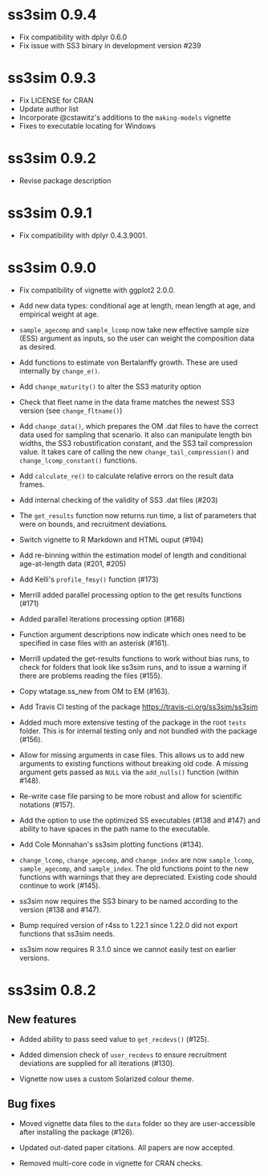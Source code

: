 # ss3sim 0.9.4

* Fix compatibility with dplyr 0.6.0
* Fix issue with SS3 binary in development version #239

# ss3sim 0.9.3

* Fix LICENSE for CRAN
* Update author list 
* Incorporate @cstawitz's additions to the `making-models` vignette
* Fixes to executable locating for Windows

# ss3sim 0.9.2

* Revise package description 

# ss3sim 0.9.1

* Fix compatibility with dplyr 0.4.3.9001.

# ss3sim 0.9.0

* Fix compatibility of vignette with ggplot2 2.0.0.

* Add new data types: conditional age at length, mean length at age, and
  empirical weight at age.

* `sample_agecomp` and `sample_lcomp` now take new effective sample size
  (ESS) argument as inputs, so the user can weight the composition data as
  desired.

* Add functions to estimate von Bertalanffy growth. These are used internally
  by `change_e()`.

* Add `change_maturity()` to alter the SS3 maturity option

* Check that fleet name in the data frame matches the newest SS3 version
  (see `change_fltname()`)

* Add `change_data()`, which prepares the OM .dat files to have the correct
  data used for sampling that scenario. It also can manipulate length
  bin widths, the SS3 robustification constant, and the SS3 tail
  compression value. It takes care of calling the new
  `change_tail_compression()` and `change_lcomp_constant()` functions.

* Add `calculate_re()` to calculate relative errors on the result data frames.

* Add internal checking of the validity of SS3 .dat files (#203)

* The `get_results` function now returns run time, a list of parameters that were
  on bounds, and recruitment deviations.

* Switch vignette to R Markdown and HTML ouput (#194)

* Add re-binning within the estimation model of length and conditional
  age-at-length data (#201, #205)

* Add Kelli's `profile_fmsy()` function (#173)

* Merrill added parallel processing option to the get results functions (#171)

* Added parallel iterations processing option (#168)

* Function argument descriptions now indicate which ones need to be specified
  in case files with an asterisk (#161).

* Merrill updated the get-results functions to work without bias runs, to
  check for folders that look like ss3sim runs, and to issue a warning if
  there are problems reading the files (#155).

* Copy wtatage.ss_new from OM to EM (#163).

* Add Travis CI testing of the package https://travis-ci.org/ss3sim/ss3sim

* Added much more extensive testing of the package in the root `tests` folder.
  This is for internal testing only and not bundled with the package (#156).

* Allow for missing arguments in case files. This allows us to add new
  arguments to existing functions without breaking old code. A missing
  argument gets passed as `NULL` via the `add_nulls()` function (within #148).

* Re-write case file parsing to be more robust and allow for scientific
  notations (#157).

* Add the option to use the optimized SS executables (#138 and #147) and
  ability to have spaces in the path name to the executable.

* Add Cole Monnahan's ss3sim plotting functions (#134).

* `change_lcomp`, `change_agecomp`, and `change_index` are now `sample_lcomp`,
  `sample_agecomp`, and `sample_index`. The old functions point to the new
  functions with warnings that they are depreciated. Existing code should
  continue to work (#145).

* ss3sim now requires the SS3 binary to be named according to the version (#138
  and #147).

* Bump required version of r4ss to 1.22.1 since 1.22.0 did not export functions
  that ss3sim needs.

* ss3sim now requires R 3.1.0 since we cannot easily test on earlier versions.

# ss3sim 0.8.2

## New features

* Added ability to pass seed value to `get_recdevs()` (#125).

* Added dimension check of `user_recdevs` to ensure recruitment deviations are
  supplied for all iterations (#130).

* Vignette now uses a custom Solarized colour theme.

## Bug fixes

* Moved vignette data files to the `data` folder so they are user-accessible
  after installing the package (#126).

* Updated out-dated paper citations. All papers are now accepted.

* Removed multi-core code in vignette for CRAN checks.
